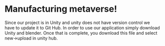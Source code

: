 # Manufacturing metaverse!
Since our project is in Unity and unity does not have version control we have to update it to Git Hub. In order to use our application simply download Unity and blender.
Once that is complete, you download this file and select new->upload in unity hub. 
